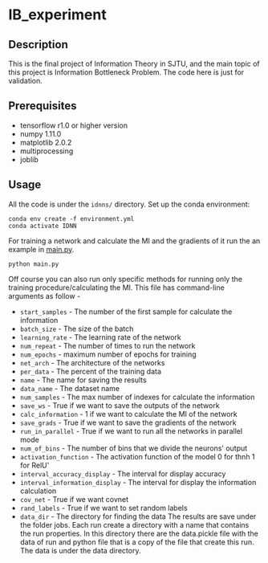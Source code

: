 # IB_experiment
## Description
This is the final project of Information Theory in SJTU, and the main topic of this project is Information Bottleneck Problem. The code here is just for validation. 

## Prerequisites
- tensorflow r1.0 or higher version
- numpy 1.11.0
- matplotlib 2.0.2
- multiprocessing
- joblib

## Usage
All the code is under the `idnns/` directory.
Set up the conda environment: 
```
conda env create -f environment.yml
conda activate IDNN
```
For training a network and calculate the MI and the gradients of it run the an example in [main.py](main.py).
```
python main.py
```
Off course you can also run only specific methods for running only the training procedure/calculating the MI.
This file has command-line arguments as follow - 
 - `start_samples` - The number of the first sample for calculate the information
 - `batch_size` - The size of the batch
 - `learning_rate` - The learning rate of the network
 - `num_repeat` - The number of times to run the network
 - `num_epochs` - maximum number of epochs for training
 - `net_arch` - The architecture of the networks
 - `per_data` - The percent of the training data
 - `name` - The name for saving the results
 - `data_name` - The dataset name
 - `num_samples` - The max number of indexes for calculate the information
 - `save_ws` - True if we want to save the outputs of the network
 - `calc_information` - 1 if we want to calculate the MI of the network
 - `save_grads` - True if we want to save the gradients of the network
 - `run_in_parallel` - True if we want to run all the networks in parallel mode
 - `num_of_bins` - The number of bins that we divide the neurons' output
 - `activation_function` - The activation function of the model 0 for thnh 1 for RelU'
 - `interval_accuracy_display` - The interval for display accuracy
 - `interval_information_display` - The interval for display the information calculation
 - `cov_net` - True if we want covnet
 - `rand_labels` - True if we want to set random labels
 - `data_dir` - The directory for finding the data
The results are save under the folder jobs. Each run create a directory with a name that contains the run properties. In this directory there are the data.pickle file with the data of run and python file that is a copy of the file that create this run.
The data is under the data directory. 

